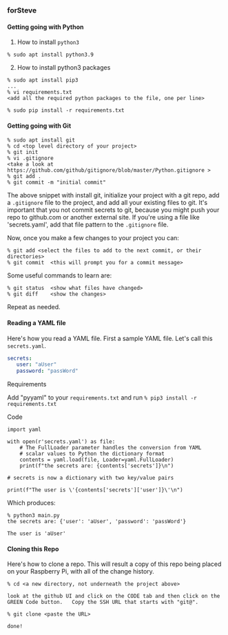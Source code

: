 ### forSteve

#### Getting going with Python

1. How to install ```python3``` 
```
% sudo apt install python3.9
```
2. How to install python3 packages
```
% sudo apt install pip3
...
% vi requirements.txt
<add all the required python packages to the file, one per line>

% sudo pip install -r requirements.txt
```
#### Getting going with Git

```
% sudo apt install git
% cd <top level directory of your project>
% git init
% vi .gitignore
<take a look at https://github.com/github/gitignore/blob/master/Python.gitignore >
% git add .
% git commit -m "initial commit"
```

The above snippet with install git, initialize your project with a git repo, add a ```.gitignore``` file to the project, and add all your existing files to git.  It's important that you not commit secrets to git, because you might push your repo to github.com or another
external site.  If you're using a file like 'secrets.yaml', add that file pattern to the ```.gitignore``` file.

Now, once you make a few changes to your project you can:
```
% git add <select the files to add to the next commit, or their directories>
% git commit  <this will prompt you for a commit message>
```
Some useful commands to learn are:
```
% git status  <show what files have changed>
% git diff    <show the changes>
```
Repeat as needed.

#### Reading a YAML file

Here's how you read a YAML file.  First a sample YAML file. Let's call this ```secrets.yaml```.

```yaml
secrets:
   user: "aUser"
   password: "passWord"
```

Requirements

Add "pyyaml" to your ```requirements.txt``` and run ```% pip3 install -r requirements.txt```

Code

```
import yaml

with open(r'secrets.yaml') as file:
    # The FullLoader parameter handles the conversion from YAML
    # scalar values to Python the dictionary format
    contents = yaml.load(file, Loader=yaml.FullLoader)
    print(f"the secrets are: {contents['secrets']}\n")

# secrets is now a dictionary with two key/value pairs

print(f"The user is \'{contents['secrets']['user']}\'\n")
```

Which produces:

```
% python3 main.py 
the secrets are: {'user': 'aUser', 'password': 'passWord'}

The user is 'aUser'
```

#### Cloning this Repo

Here's how to clone a repo.  This will result a copy of this repo
being placed on your Raspberry Pi, with all of the change history.

```
% cd <a new directory, not underneath the project above>

look at the github UI and click on the CODE tab and then click on the 
GREEN Code button.   Copy the SSH URL that starts with "git@".

% git clone <paste the URL>

done!
```
